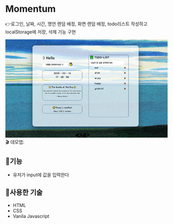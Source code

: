 # Momentum
:point_right:로그인, 날짜, 시간, 명언 랜덤 배정, 화면 랜덤 배정, todo리스트 작성하고 localStorage에 저장, 삭제 기능 구현

![todoList](./img/momentum-img.PNG)
:clapper: 데모앱:
## :memo:기능
+ 유저가 input에 값을 입력한다

## :hammer:사용한 기술
+ HTML
+ CSS
+ Vanila Javascript
